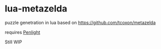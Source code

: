 # lua-metazelda
puzzle genetration in lua based on https://github.com/tcoxon/metazelda

requires [Penlight](https://github.com/stevedonovan/Penlight)

Still WIP

